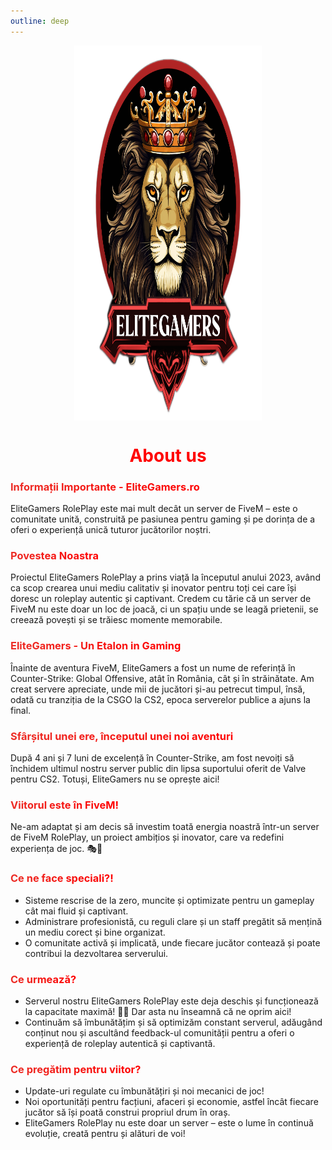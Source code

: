 ```yaml
---
outline: deep
---
```


<img src="../public/elitegamers.png" alt="pozaEG" width="300" height="600" style="display: block; margin: 0px auto;">

# <center><span class="title-font" style ="color: red;">About us</span></center>


### <span class="title-font" style="background: linear-gradient(to right,rgb(236, 45, 38),rgb(255, 0, 0)); -webkit-background-clip: text; color: transparent;">Informații Importante - EliteGamers.ro </span>

 EliteGamers RolePlay este mai mult decât un server de FiveM – este o comunitate unită, construită pe pasiunea pentru gaming și pe dorința de a oferi o experiență unică tuturor jucătorilor noștri. 

### <span class="title-font" style="background: linear-gradient(to right,rgb(236, 45, 38),rgb(255, 0, 0)); -webkit-background-clip: text; color: transparent;">Povestea Noastra </span>
Proiectul EliteGamers RolePlay a prins viață la începutul anului 2023, având ca scop crearea unui mediu calitativ și inovator pentru toți cei care își doresc un roleplay autentic și captivant. Credem cu tărie că un server de FiveM nu este doar un loc de joacă, ci un spațiu unde se leagă prietenii, se creează povești și se trăiesc momente memorabile. 

### <span class="title-font" style="background: linear-gradient(to right,rgb(236, 45, 38),rgb(255, 0, 0)); -webkit-background-clip: text; color: transparent;">EliteGamers - Un Etalon in Gaming </span>
Înainte de aventura FiveM, EliteGamers a fost un nume de referință în Counter-Strike: Global Offensive, atât în România, cât și în străinătate. Am creat servere apreciate, unde mii de jucători și-au petrecut timpul, însă, odată cu tranziția de la CSGO la CS2, epoca serverelor publice a ajuns la final.

### <span class="title-font" style="background: linear-gradient(to right,rgb(236, 45, 38),rgb(255, 0, 0)); -webkit-background-clip: text; color: transparent;">Sfârșitul unei ere, începutul unei noi aventuri </span>
După 4 ani și 7 luni de excelență în Counter-Strike, am fost nevoiți să închidem ultimul nostru server public din lipsa suportului oferit de Valve pentru CS2. Totuși, EliteGamers nu se oprește aici! 

### <span class="title-font" style="background: linear-gradient(to right,rgb(236, 45, 38),rgb(255, 0, 0)); -webkit-background-clip: text; color: transparent;">Viitorul este în FiveM!</span>
Ne-am adaptat și am decis să investim toată energia noastră într-un server de FiveM RolePlay, un proiect ambițios și inovator, care va redefini experiența de joc. 🎭🌆

### <span class="title-font" style="background: linear-gradient(to right,rgb(236, 45, 38),rgb(255, 0, 0)); -webkit-background-clip: text; color: transparent;">Ce ne face speciali?!</span>

- Sisteme rescrise de la zero, muncite și optimizate pentru un gameplay cât mai fluid și captivant.
- Administrare profesionistă, cu reguli clare și un staff pregătit să mențină un mediu corect și bine organizat.
- O comunitate activă și implicată, unde fiecare jucător contează și poate contribui la dezvoltarea serverului.

### <span class="title-font" style="background: linear-gradient(to right,rgb(236, 45, 38),rgb(255, 0, 0)); -webkit-background-clip: text; color: transparent;">Ce urmează?</span>
- Serverul nostru EliteGamers RolePlay este deja deschis și funcționează la capacitate maximă! 🚀🔥 Dar asta nu înseamnă că ne oprim aici!
- Continuăm să îmbunătățim și să optimizăm constant serverul, adăugând conținut nou și ascultând feedback-ul comunității pentru a oferi o experiență de roleplay autentică și captivantă.

### <span class="title-font" style="background: linear-gradient(to right,rgb(236, 45, 38),rgb(255, 0, 0)); -webkit-background-clip: text; color: transparent;">Ce pregătim pentru viitor?</span>

- Update-uri regulate cu îmbunătățiri și noi mecanici de joc!
- Noi oportunități pentru facțiuni, afaceri și economie, astfel încât fiecare jucător să își poată construi propriul drum în oraș. 
- EliteGamers RolePlay nu este doar un server – este o lume în continuă evoluție, creată pentru și alături de voi! 


